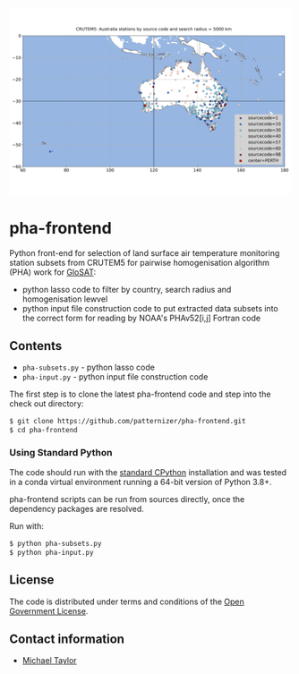 ![image](https://github.com/patternizer/pha-frontend/blob/master/australia_perth_5000.png)

# pha-frontend

Python front-end for selection of land surface air temperature monitoring station subsets from CRUTEM5 for pairwise homogenisation algorithm (PHA) work for [GloSAT](https://www.glosat.org):

* python lasso code to filter by country, search radius and homogenisation lewvel
* python input file construction code to put extracted data subsets into the correct form for reading by NOAA's PHAv52[i,j] Fortran code

## Contents

* `pha-subsets.py` - python lasso code
* `pha-input.py` - python input file construction code

The first step is to clone the latest pha-frontend code and step into the check out directory: 

    $ git clone https://github.com/patternizer/pha-frontend.git
    $ cd pha-frontend

### Using Standard Python

The code should run with the [standard CPython](https://www.python.org/downloads/) installation and was tested in a conda virtual environment running a 64-bit version of Python 3.8+.

pha-frontend scripts can be run from sources directly, once the dependency packages are resolved.

Run with:

    $ python pha-subsets.py
    $ python pha-input.py

## License

The code is distributed under terms and conditions of the [Open Government License](http://www.nationalarchives.gov.uk/doc/open-government-licence/version/3/).

## Contact information

* [Michael Taylor](michael.a.taylor@uea.ac.uk)

